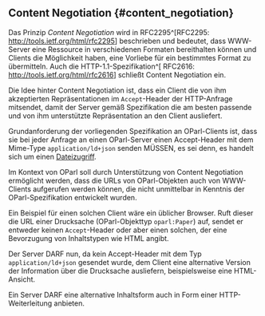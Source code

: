 Content Negotiation  {#content_negotiation}
-------------------

Das Prinzip _Content Negotiation_ wird in RFC2295^[RFC2295:
<http://tools.ietf.org/html/rfc2295>] beschrieben und bedeutet, dass
WWW-Server eine Ressource in verschiedenen Formaten bereithalten
können und Clients die Möglichkeit haben, eine Vorliebe für ein
bestimmtes Format zu übermitteln. Auch die HTTP-1.1-Spezifikation^[
RFC2616: <http://tools.ietf.org/html/rfc2616>] schließt Content
Negotiation ein.

Die Idee hinter Content Negotiation ist, dass ein Client die von ihm
akzeptierten Repräsentationen im `Accept`-Header der HTTP-Anfrage mitsendet,
damit der Server gemäß Spezifikation die am besten passende und von ihm
unterstützte Repräsentation an den Client ausliefert.

Grundanforderung der vorliegenden Spezifikation an OParl-Clients ist,
dass sie bei jeder Anfrage an einen OParl-Server einen Accept-Header
mit dem Mime-Type `application/ld+json` senden MÜSSEN, es sei denn,
es handelt sich um einen [Dateizugriff](#dateizugriff).

Im Kontext von OParl soll durch Unterstützung von Content Negotiation
ermöglicht werden, dass die URLs von OParl-Objekten auch von WWW-Clients
aufgerufen werden können, die nicht unmittelbar in Kenntnis der
OParl-Spezifikation entwickelt wurden.

Ein Beispiel für einen solchen Client wäre ein üblicher Browser. Ruft
dieser die URL einer Drucksache (OParl-Objekttyp `oparl:Paper`) auf, 
sendet er entweder keinen `Accept`-Header oder aber einen solchen,
der eine Bevorzugung von Inhaltstypen wie HTML angibt.

Der Server DARF nun, da kein Accept-Header mit dem Typ `application/ld+json`
gesendet wurde, dem Client eine alternative Version der Information über die
Drucksache ausliefern, beispielsweise eine HTML-Ansicht.

Ein Server DARF eine alternative Inhaltsform auch in Form einer
HTTP-Weiterleitung anbieten.
